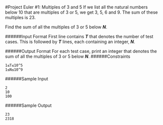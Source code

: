 #Project Euler #1: Multiples of 3 and 5
If we list all the natural numbers below 10 that are multiples of 3 or 5, we get 3, 5, 6 and 9. The sum of these multiples is 23.

Find the sum of all the multiples of 3 or 5 below **_N_**.

######Input Format
First line contains **_T_** that denotes the number of test cases. This is followed by **_T_** lines, each containing an integer, **_N_**.

######Output Format
For each test case, print an integer that denotes the sum of all the multiples of 3 or 5 below **_N_**. 
######Constraints 
```shell
1≤T≤10^5
1≤N≤10^9
```
######Sample Input
```shell
2
10
100
```
######Sample Output
```shell
23
2318
```
